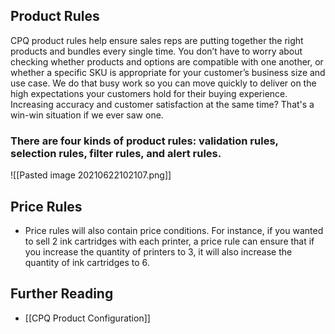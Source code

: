 ## Product Rules

CPQ product rules help ensure sales reps are putting together the right products and bundles every single time. You don’t have to worry about checking whether products and options are compatible with one another, or whether a specific SKU is appropriate for your customer’s business size and use case. We do that busy work so you can move quickly to deliver on the high expectations your customers hold for their buying experience. Increasing accuracy and customer satisfaction at the same time? That's a win-win situation if we ever saw one.


### There are four kinds of product rules: validation rules, selection rules, filter rules, and alert rules.
![[Pasted image 20210622102107.png]]

## Price Rules
- Price rules will also contain price conditions. For instance, if you wanted to sell 2 ink cartridges with each printer, a price rule can ensure that if you increase the quantity of printers to 3, it will also increase the quantity of ink cartridges to 6.


## Further Reading
- [[CPQ Product Configuration]]